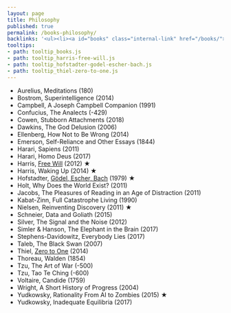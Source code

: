 ```yaml
---
layout: page
title: Philosophy
published: true
permalink: /books-philosophy/
backlinks: '<ul><li><a id="books" class="internal-link" href="/books/">Books</a></li></ul>'
tooltips: 
- path: tooltip_books.js
- path: tooltip_harris-free-will.js
- path: tooltip_hofstadter-godel-escher-bach.js
- path: tooltip_thiel-zero-to-one.js
---
```


* Aurelius, Meditations (180)
* Bostrom, Superintelligence (2014)
* Campbell, A Joseph Campbell Companion (1991)
* Confucius, The Analects (-429)
* Cowen, Stubborn Attachments (2018)
* Dawkins, The God Delusion (2006)
* Ellenberg, How Not to Be Wrong (2014)
* Emerson, Self-Reliance and Other Essays (1844)
* Harari, Sapiens (2011)
* Harari, Homo Deus (2017)
* Harris, <a id="harris-free-will" class="internal-link" href="/harris-free-will/">Free Will</a> (2012) ★
* Harris, Waking Up (2014) ★
* Hofstadter, <a id="hofstadter-godel-escher-bach" class="internal-link" href="/hofstadter-godel-escher-bach/">Gödel, Escher, Bach</a> (1979) ★
* Holt, Why Does the World Exist? (2011)
* Jacobs, The Pleasures of Reading in an Age of Distraction (2011)
* Kabat-Zinn, Full Catastrophe Living (1990)
* Nielsen, Reinventing Discovery (2011) ★
* Schneier, Data and Goliath (2015)
* Silver, The Signal and the Noise (2012)
* Simler & Hanson, The Elephant in the Brain (2017)
* Stephens-Davidowitz, Everybody Lies (2017)
* Taleb, The Black Swan (2007)
* Thiel, <a id="thiel-zero-to-one" class="internal-link" href="/thiel-zero-to-one/">Zero to One</a> (2014)
* Thoreau, Walden (1854)
* Tzu, The Art of War (-500)
* Tzu, Tao Te Ching (-600)
* Voltaire, Candide (1759)
* Wright, A Short History of Progress (2004)
* Yudkowsky, Rationality From AI to Zombies (2015) ★
* Yudkowsky, Inadequate Equilibria (2017)
